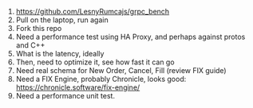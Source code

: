 1. https://github.com/LesnyRumcajs/grpc_bench 
2. Pull on the laptop, run again
2.  Fork this repo
2.  Need a performance test using HA Proxy, and perhaps against protos and C++
2.  What is the latency, ideally
3.  Then, need to optimize it, see how fast it can go
4.  Need real schema for New Order, Cancel, Fill (review FIX guide)
4.  Need a FIX Engine, probably Chronicle, looks good:  https://chronicle.software/fix-engine/
2.  Need a performance unit test.